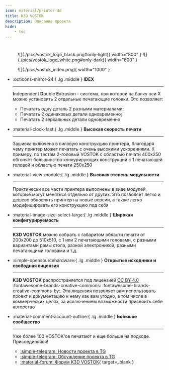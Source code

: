 ```yaml
---
icon: material/printer-3d
title: K3D VOSTOK
description: Описание проекта
hide:
    - toc
---
```


# 

<figure markdown>
  ![](./pics/vostok_logo_black.png#only-light){ width="800" }
  ![](./pics/vostok_logo_white.png#only-dark){ width="800" }
</figure>

<figure markdown>
  ![](./pics/vostok_index.png){ width="1000" }
</figure>

<div class="grid cards" markdown>

- :octicons-mirror-24:{ .lg .middle }   __IDEX__

    ---

    **I**ndependent **D**ouble **E**xtrusion - система, при которой на балку оси X можно установить 2 отдельные печатающие головки. Это позволяет:

    - Печатать одну деталь 2 разными материалами;
    - Печатать 2 одинаковых детали одновременно;
    - Печатать 2 зеркальных детали одновременно

- :material-clock-fast:{ .lg .middle }  __Высокая скорость печати__

    ---

    Зашивка включена в силовую конструкцию принтера, благодаря чему принтер может печатать с очень высокими ускорениями. К примеру, по тестам 2-головый VOSTOK с областью печати 400х250 обгоняет большинство конкурирующих конструкций с 1 печатающей головой и областью печати 250х250

- :material-view-module:{ .lg .middle } __Высокая степень модульности__

    ---

    Практически все части принтера выполнены в виде модулей, которые могут меняться отдельно от других. Это позволяет легко и дешево обновлять принтер на новые версии, а также легко модифицировать его конструкцию под себя

- :material-image-size-select-large:{ .lg .middle } __Широкая конфигурируемость__

    ---

    **K3D VOSTOK** можно собрать с габаритом области печати от 200х200 до 510х510, с 1 или 2 печатающими головами, с разными вариантами рамы стола, разной электроникой, разными печатающими головами и т.д. 

- :simple-opensourcehardware:{ .lg .middle } __Открытые исходники и свободная лицензия__

    ---

    **K3D VOSTOK** распространяется под лицензией [CC BY 4.0](http://creativecommons.org/licenses/by/4.0/?ref=chooser-v1) :fontawesome-brands-creative-commons: :fontawesome-brands-creative-commons-by:. Эта лицензия позволяет вам использовать проект и документацию к нему как вам угодно, в том числе в коммерческих целях, за исключением возможности присвоить себе авторство

- :material-comment-account-outline:{ .lg .middle } __Большое сообщество__

    ---

    Уже более 100 VOSTOK'ов печатают и еще больше на подходе. Присоединяйся!

    - [:simple-telegram: Новости проекта в TG](https://t.me/vostok3dp)
    - [:simple-telegram: Обсуждение проекта в TG](https://t.me/k3d_vostok)
    - [:material-forum: Форум K3D VOSTOK](https://forum.k3d.tech){ target=_blank }

</div>